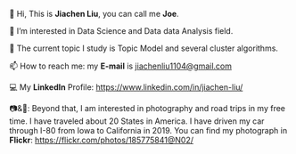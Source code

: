 👋 Hi, This is **Jiachen Liu**, you can call me **Joe**.

👀 I’m interested in Data Science and Data data Analysis field.

🌱 The current topic I study is Topic Model and several cluster algorithms.

📫 How to reach me: my **E-mail** is jiachenliu1104@gmail.com

💻 My **LinkedIn** Profile: https://www.linkedin.com/in/jiachen-liu/

📷&🚗: Beyond that, I am interested in photography and road trips in my free time. I have traveled about 20 States in America. I have driven my car through I-80 from Iowa to California in 2019. You can find my photograph in **Flickr**: https://flickr.com/photos/185775841@N02/
<!---
joe941104/joe941104 is a ✨ special ✨ repository because its `README.md` (this file) appears on your GitHub profile.
You can click the Preview link to take a look at your changes.
--->
